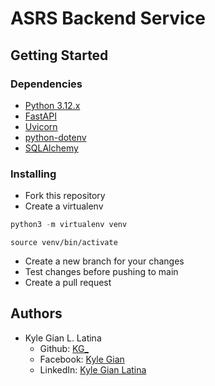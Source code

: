 # ASRS Backend Service

## Getting Started

### Dependencies

- [ Python 3.12.x ](https://www.python.org/)
- [ FastAPI ](https://fastapi.tiangolo.com/)
- [ Uvicorn ](https://pypi.org/project/uvicorn/)
- [ python-dotenv ](https://pypi.org/project/python-dotenv/)
- [ SQLAlchemy ](https://pypi.org/project/SQLAlchemy/)

### Installing

- Fork this repository
- Create a virtualenv

```python
python3 -m virtualenv venv
```

```
source venv/bin/activate
```

- Create a new branch for your changes
- Test changes before pushing to main
- Create a pull request

## Authors

- Kyle Gian L. Latina
  - Github: [KG\_](https://github.com/kayljiyan)
  - Facebook: [Kyle Gian](https://www.facebook.com/kyle.g1an/)
  - LinkedIn: [Kyle Gian Latina](https://www.linkedin.com/in/kylelatina/)
